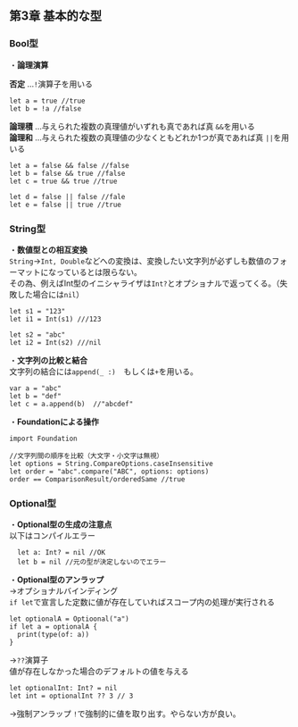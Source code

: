 第3章 基本的な型
---
### Bool型  
・**論理演算**  

**否定** …`!`演算子を用いる
```
let a = true //true
let b = !a //false
```

**論理積** …与えられた複数の真理値がいずれも真であれば真 `&&`を用いる  
**論理和** …与えられた複数の真理値の少なくともどれか1つが真であれば真 `||`を用いる  
```
let a = false && false //false
let b = false && true //false
let c = true && true //true 

let d = false || false //fale
let e = false || true //true
```

### String型
・**数値型との相互変換**  
`String`→`Int, Double`などへの変換は、変換したい文字列が必ずしも数値のフォーマットになっているとは限らない。  
その為、例えばInt型のイニシャライザは`Int?`とオプショナルで返ってくる。（失敗した場合には`nil`）
```
let s1 = "123"
let i1 = Int(s1) ///123

let s2 = "abc"
let i2 = Int(s2) ///nil
```
・**文字列の比較と結合**  
文字列の結合には`append(_ :)`　もしくは`+`を用いる。  
```
var a = "abc"
let b = "def"
let c = a.append(b)  //"abcdef"
```

・**Foundationによる操作**
```
import Foundation

//文字列間の順序を比較（大文字・小文字は無視）
let options = String.CompareOptions.caseInsensitive 
let order = "abc".compare("ABC", options: options)
order == ComparisonResult/orderedSame //true
```

### Optional<Wrapped>型  
・**Optional型の生成の注意点**  
以下はコンパイルエラー
```
  let a: Int? = nil //OK
  let b = nil //元の型が決定しないのでエラー
```

・**Optional<Wrapped>型のアンラップ**  
  →オプショナルバインディング  
  `if let`で宣言した定数に値が存在していればスコープ内の処理が実行される  
  ```
  let optionalA = Optioonal("a")
  if let a = optionalA {
    print(type(of: a))
  }
  ```
  →`??`演算子  
  値が存在しなかった場合のデフォルトの値を与える
  ```
  let optionalInt: Int? = nil
  let int = optionalInt ?? 3 // 3
  ```
  →強制アンラップ
  `!`で強制的に値を取り出す。やらない方が良い。
